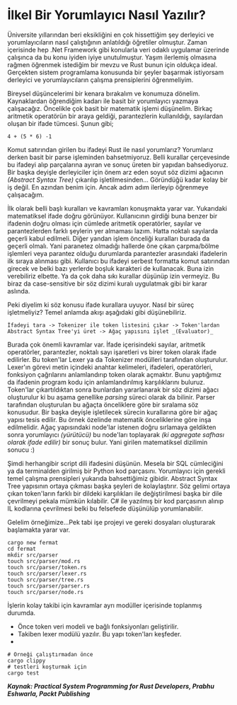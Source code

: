 # İlkel Bir Yorumlayıcı Nasıl Yazılır?

Üniversite yıllarından beri eksikliğini en çok hissettiğim şey derleyici ve yorumlayıcıların nasıl çalıştığının anlatıldığı öğretiler olmuştur. Zaman içerisinde hep .Net Framework gibi konularla veri odaklı uygulamar üzerinde çalışınca da bu konu iyiden iyiye unutulmuştur. Yaşım ilerlemiş olmasına rağmen öğrenmek istediğim bir mevzu ve Rust bunun için oldukça ideal. Gerçekten sistem programlama konusunda bir şeyler başarmak istiyorsam derleyici ve yorumlayıcıların çalışma prensiplerini öğrenmeliyim. 

Bireysel düşüncelerimi bir kenara bırakalım ve konumuza dönelim. Kaynaklardan öğrendiğim kadarı ile basit bir yorumlayıcı yazmaya çalışacağız. Öncelikle çok basit bir matematik işlemi düşünelim. Birkaç aritmetik operatörün bir araya geldiği, parantezlerin kullanıldığı, sayılardan oluşan bir ifade tümcesi. Şunun gibi;

```text
4 + (5 * 6) -1
``` 

Komut satırından girilen bu ifadeyi Rust ile nasıl yorumlarız? Yorumlarız derken basit bir parse işleminden bahsetmiyoruz. Belli kurallar çerçevesinde bu ifadeyi alıp parçalarına ayıran ve sonuç üreten bir yapıdan bahsediyoruz. Bir başka deyişle derleyiciler için önem arz eden soyut söz dizimi ağacının _(Abstract Syntax Tree)_ çıkarılıp işletilmesinden... Göründüğü kadar kolay bir iş değil. En azından benim için. Ancak adım adım ilerleyip öğrenmeye çalışacağım.

İlk olarak belli başlı kuralları ve kavramları konuşmakta yarar var. Yukarıdaki matematiksel ifade doğru görünüyor. Kullanıcının girdiği buna benzer bir ifadenin doğru olması için cümlede aritmetik operatörler, sayılar ve parantezlerden farklı şeylerin yer almaması lazım. Hatta noktalı sayılarda geçerli kabul edilmeli. Diğer yandan işlem önceliği kuralları burada da geçerli olmalı. Yani paranetez olmadığı hallerde öne çıkan çarpma/bölme işlemleri veya parantez olduğu durumlarda parantezler arasındaki ifadelerin ilk sıraya alınması gibi. Kullanıcı bu ifadeyi serbest formatta komut satırından girecek ve belki bazı yerlerde boşluk karakteri de kullanacak. Buna izin verebiliriz elbette. Ya da çok daha sıkı kurallar düşünüp izin vermeyiz. Bu biraz da case-sensitive bir söz dizimi kuralı uygulatmak gibi bir karar aslında. 

Peki diyelim ki söz konusu ifade kurallara uyuyor. Nasıl bir süreç işletmeliyiz? Temel anlamda akışı aşağıdaki gibi düşünebiliriz.

```text
İfadeyi tara -> Tokenizer ile token listesini çıkar -> Token'lardan Abstract Syntax Tree'yi üret -> Ağaç yapısını işlet _(Evaluator)_
```

Burada çok önemli kavramlar var. İfade içerisindeki sayılar, aritmetik operatörler, parantezler, noktalı sayı işaretleri vs birer token olarak ifade edilirler. Bu token'lar Lexer ya da Tokenizer modülleri tarafından oluşturulur. Lexer'ın görevi metin içindeki anahtar kelimeleri, ifadeleri, operatörleri, fonksiyon çağrılarını anlamlandırıp token olarak açmaktır. Bunu yaptığımız da ifadenin program kodu için anlamlandırılmış karşılıklarını buluruz. Token'lar çıkartıldıktan sonra bunlardan yararlanarak bir söz dizimi ağacı oluşturulur ki bu aşama genellike _parsing_ süreci olarak da bilinir. Parser tarafından oluşturulan bu ağaçta önceliklere göre bir sıralama söz konusudur. Bir başka deyişle işletilecek sürecin kurallarına göre bir ağaç yapısı tesis edilir. Bu örnek özelinde matematik önceliklerine göre inşa edilmelidir. Ağaç yapısındaki node'lar istenen doğru sırlamaya geldikten sonra yorumlayıcı _(yürütücü)_ bu node'ları toplayarak _(ki aggregate safhası olarak ifade edilir)_ bir sonuç bulur. Yani girilen matematiksel dizilimin sonucu :) 

Şimdi herhangibir script dili ifadesini düşünün. Mesela bir SQL cümleciğini ya da terminalden girilmiş bir Python kod parçasını. Yorumlayıcı için gerekli temel çalışma prensipleri yukarıda bahsettiğimiz gibidir. Abstract Syntax Tree yapısının ortaya çıkması başka şeyleri de kolaylaştırır. Söz gelimi ortaya çıkan token'ların farklı bir dildeki karşılıkları ile değiştirilmesi başka bir dile çevrilmeyi pekala mümkün kılabilir. C# ile yazılmış bir kod parçasının alınıp IL kodlarına çevrilmesi belki bu felsefede düşünülüp yorumlanabilir.

Gelelim örneğimize...Pek tabi işe projeyi ve gereki dosyaları oluşturarak başlamakta yarar var.

```shell
cargo new fermat
cd fermat
mkdir src/parser
touch src/parser/mod.rs
touch src/parser/token.rs
touch src/parser/lexer.rs
touch src/parser/tree.rs
touch src/parser/parser.rs
touch src/parser/node.rs
```

İşlerin kolay takibi için kavramlar ayrı modüller içerisinde toplanmış durumda.

- Önce token veri modeli ve bağlı fonksiyonları geliştirilir.
- Takiben lexer modülü yazılır. Bu yapı token'ları keşfeder.
- 

```shell
# Örneği çalıştırmadan önce
cargo clippy
# testleri koşturmak için
cargo test
```

_**Kaynak: Practical System Programming for Rust Developers, Prabhu Eshwarla, Packt Publishing**_
